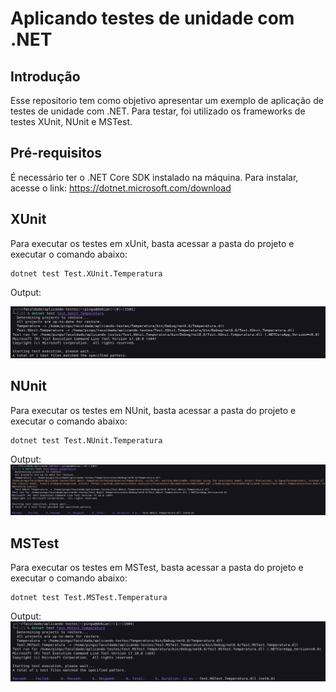 # Aplicando testes de unidade com .NET 

## Introdução

Esse repositorio tem como objetivo apresentar um exemplo de aplicação de testes de unidade com .NET. Para testar, foi utilizado os frameworks de testes XUnit, NUnit e MSTest.

## Pré-requisitos
É necessário ter o .NET Core SDK instalado na máquina. Para instalar, acesse o link: https://dotnet.microsoft.com/download

## XUnit
Para executar os testes em xUnit, basta acessar a pasta do projeto e executar o comando abaixo:

```
dotnet test Test.XUnit.Temperatura
```

Output:

![alt text](image.png)

## NUnit

Para executar os testes em NUnit, basta acessar a pasta do projeto e executar o comando abaixo:

```
dotnet test Test.NUnit.Temperatura
```

Output:
![alt text](image-1.png)

## MSTest
Para executar os testes em MSTest, basta acessar a pasta do projeto e executar o comando abaixo:

```
dotnet test Test.MSTest.Temperatura
```

Output:
![alt text](image-2.png)